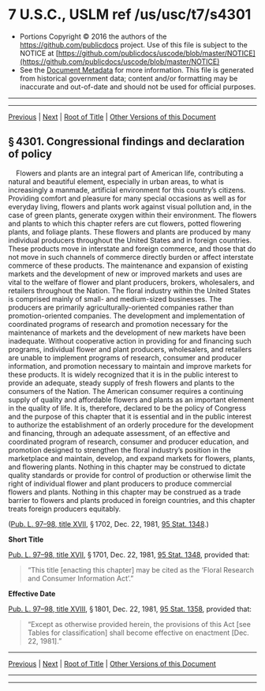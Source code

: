 ---
---

# 7 U.S.C., USLM ref /us/usc/t7/s4301

* Portions Copyright © 2016 the authors of the https://github.com/publicdocs project.
  Use of this file is subject to the NOTICE at [https://github.com/publicdocs/uscode/blob/master/NOTICE](https://github.com/publicdocs/uscode/blob/master/NOTICE)
* See the [Document Metadata](././../../../..//README.md) for more information.
  This file is generated from historical government data; content and/or formatting may be inaccurate and out-of-date and should not be used for official purposes.

----------
----------

[Previous](./../../../..//us/usc/t7/ch74/m__us_usc_t7_ch74.md) | [Next](./../../../..//us/usc/t7/ch74/m__us_usc_t7_s4302.md) | [Root of Title](./../../../../) | [Other Versions of this Document](https://publicdocs.github.io/go/links?ns=uslm&ref=%2Fus%2Fusc%2Ft7%2Fs4301)

## § 4301. Congressional findings and declaration of policy

    Flowers and plants are an integral part of American life, contributing a natural and beautiful element, especially in urban areas, to what is increasingly a manmade, artificial environment for this country’s citizens. Providing comfort and pleasure for many special occasions as well as for everyday living, flowers and plants work against visual pollution and, in the case of green plants, generate oxygen within their environment. The flowers and plants to which this chapter refers are cut flowers, potted flowering plants, and foliage plants. These flowers and plants are produced by many individual producers throughout the United States and in foreign countries. These products move in interstate and foreign commerce, and those that do not move in such channels of commerce directly burden or affect interstate commerce of these products. The maintenance and expansion of existing markets and the development of new or improved markets and uses are vital to the welfare of flower and plant producers, brokers, wholesalers, and retailers throughout the Nation. The floral industry within the United States is comprised mainly of small- and medium-sized businesses. The producers are primarily agriculturally-oriented companies rather than promotion-oriented companies. The development and implementation of coordinated programs of research and promotion necessary for the maintenance of markets and the development of new markets have been inadequate. Without cooperative action in providing for and financing such programs, individual flower and plant producers, wholesalers, and retailers are unable to implement programs of research, consumer and producer information, and promotion necessary to maintain and improve markets for these products. It is widely recognized that it is in the public interest to provide an adequate, steady supply of fresh flowers and plants to the consumers of the Nation. The American consumer requires a continuing supply of quality and affordable flowers and plants as an important element in the quality of life. It is, therefore, declared to be the policy of Congress and the purpose of this chapter that it is essential and in the public interest to authorize the establishment of an orderly procedure for the development and financing, through an adequate assessment, of an effective and coordinated program of research, consumer and producer education, and promotion designed to strengthen the floral industry’s position in the marketplace and maintain, develop, and expand markets for flowers, plants, and flowering plants. Nothing in this chapter may be construed to dictate quality standards or provide for control of production or otherwise limit the right of individual flower and plant producers to produce commercial flowers and plants. Nothing in this chapter may be construed as a trade barrier to flowers and plants produced in foreign countries, and this chapter treats foreign producers equitably.

([Pub. L. 97–98, title XVII][/us/pl/97/98/tXVII], § 1702, Dec. 22, 1981, [95 Stat. 1348][/us/stat/95/1348].)

 __Short Title__ 

[Pub. L. 97–98, title XVII][/us/pl/97/98/tXVII], § 1701, Dec. 22, 1981, [95 Stat. 1348][/us/stat/95/1348], provided that: 

> “This title \[enacting this chapter\] may be cited as the ‘Floral Research and Consumer Information Act’.”

 __Effective Date__ 

[Pub. L. 97–98, title XVIII][/us/pl/97/98/tXVIII], § 1801, Dec. 22, 1981, [95 Stat. 1358][/us/stat/95/1358], provided that: 

> “Except as otherwise provided herein, the provisions of this Act \[see Tables for classification\] shall become effective on enactment \[Dec. 22, 1981\].”

----------

[Previous](./../../../..//us/usc/t7/ch74/m__us_usc_t7_ch74.md) | [Next](./../../../..//us/usc/t7/ch74/m__us_usc_t7_s4302.md) | [Root of Title](./../../../../) | [Other Versions of this Document](https://publicdocs.github.io/go/links?ns=uslm&ref=%2Fus%2Fusc%2Ft7%2Fs4301)

----------
----------

[/us/pl/97/98/tXVII]: https://publicdocs.github.io/go/links?ns=uslm&ref=%2Fus%2Fpl%2F97%2F98%2FtXVII
[/us/stat/95/1348]: https://publicdocs.github.io/go/links?ns=uslm&ref=%2Fus%2Fstat%2F95%2F1348
[/us/pl/97/98/tXVII]: https://publicdocs.github.io/go/links?ns=uslm&ref=%2Fus%2Fpl%2F97%2F98%2FtXVII
[/us/stat/95/1348]: https://publicdocs.github.io/go/links?ns=uslm&ref=%2Fus%2Fstat%2F95%2F1348
[/us/pl/97/98/tXVIII]: https://publicdocs.github.io/go/links?ns=uslm&ref=%2Fus%2Fpl%2F97%2F98%2FtXVIII
[/us/stat/95/1358]: https://publicdocs.github.io/go/links?ns=uslm&ref=%2Fus%2Fstat%2F95%2F1358


